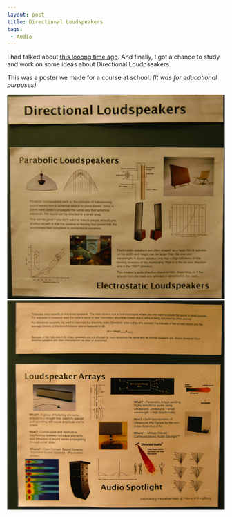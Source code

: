 ```yaml
---
layout: post
title: Directional Loudspeakers
tags:
 - Audio
---
```


I had talked about [this looong time ago][0]. And finally, I got a chance to study and work on some ideas about Directional Loudpseakers.

This was a poster we made for a course at school. _(It was for educational purposes)_

[![](../images/2010/02/dsc_7452.jpg?w=300)][1] [![](../images/2010/02/dsc_7457.jpg)][2]


[0]: http://nttup.wordpress.com/2006/04/20/audio-spotlight/
[1]: ../images/2010/02/dsc_7452.jpg
[2]: ../images/2010/02/dsc_7457.jpg
